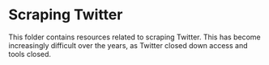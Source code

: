 # Scraping Twitter

This folder contains resources related to scraping Twitter. This has become increasingly difficult over the years, as Twitter closed down access and tools closed. 
